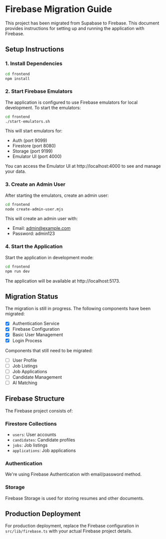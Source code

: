 # Firebase Migration Guide

This project has been migrated from Supabase to Firebase. This document provides instructions for setting up and running the application with Firebase.

## Setup Instructions

### 1. Install Dependencies

```bash
cd frontend
npm install
```

### 2. Start Firebase Emulators

The application is configured to use Firebase emulators for local development. To start the emulators:

```bash
cd frontend
./start-emulators.sh
```

This will start emulators for:
- Auth (port 9099)
- Firestore (port 8080)
- Storage (port 9199)
- Emulator UI (port 4000)

You can access the Emulator UI at http://localhost:4000 to see and manage your data.

### 3. Create an Admin User

After starting the emulators, create an admin user:

```bash
cd frontend
node create-admin-user.mjs
```

This will create an admin user with:
- Email: admin@example.com
- Password: admin123

### 4. Start the Application

Start the application in development mode:

```bash
cd frontend
npm run dev
```

The application will be available at http://localhost:5173.

## Migration Status

The migration is still in progress. The following components have been migrated:

- [x] Authentication Service
- [x] Firebase Configuration
- [x] Basic User Management
- [x] Login Process

Components that still need to be migrated:

- [ ] User Profile
- [ ] Job Listings
- [ ] Job Applications
- [ ] Candidate Management
- [ ] AI Matching

## Firebase Structure

The Firebase project consists of:

### Firestore Collections

- `users`: User accounts
- `candidates`: Candidate profiles
- `jobs`: Job listings
- `applications`: Job applications

### Authentication

We're using Firebase Authentication with email/password method.

### Storage

Firebase Storage is used for storing resumes and other documents.

## Production Deployment

For production deployment, replace the Firebase configuration in `src/lib/firebase.ts` with your actual Firebase project details. 